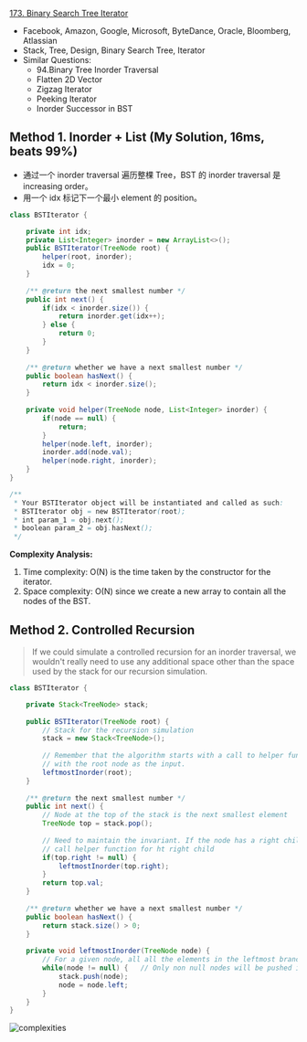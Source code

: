[173. Binary Search Tree Iterator](https://leetcode.com/problems/binary-search-tree-iterator/)

* Facebook, Amazon, Google, Microsoft, ByteDance, Oracle, Bloomberg, Atlassian
* Stack, Tree, Design, Binary Search Tree, Iterator
* Similar Questions:
    * 94.Binary Tree Inorder Traversal
    * Flatten 2D Vector
    * Zigzag Iterator
    * Peeking Iterator
    * Inorder Successor in BST


## Method 1. Inorder + List (My Solution, 16ms, beats 99%)
* 通过一个 inorder traversal 遍历整棵 Tree，BST 的 inorder traversal 是 increasing order。
* 用一个 idx 标记下一个最小 element 的 position。

```java 
class BSTIterator {

    private int idx;
    private List<Integer> inorder = new ArrayList<>();
    public BSTIterator(TreeNode root) {
        helper(root, inorder);
        idx = 0;
    }
    
    /** @return the next smallest number */
    public int next() {
        if(idx < inorder.size()) {
            return inorder.get(idx++);
        } else {
            return 0;
        }
    }
    
    /** @return whether we have a next smallest number */
    public boolean hasNext() {
        return idx < inorder.size();
    }
    
    private void helper(TreeNode node, List<Integer> inorder) {
        if(node == null) {
            return;
        }
        helper(node.left, inorder);
        inorder.add(node.val);
        helper(node.right, inorder);
    }
}

/**
 * Your BSTIterator object will be instantiated and called as such:
 * BSTIterator obj = new BSTIterator(root);
 * int param_1 = obj.next();
 * boolean param_2 = obj.hasNext();
 */
```
**Complexity Analysis:**
1. Time complexity: O(N) is the time taken by the constructor for the iterator.
2. Space complexity: O(N) since we create a new array to contain all the nodes of the BST.
    
    
## Method 2. Controlled Recursion
> If we could simulate a controlled recursion for an inorder traversal,
> we wouldn't really need to use any additional space other than the space used by the stack for our recursion simulation.
>

```java
class BSTIterator {

    private Stack<TreeNode> stack;
    
    public BSTIterator(TreeNode root) {
        // Stack for the recursion simulation
        stack = new Stack<TreeNode>();
        
        // Remember that the algorithm starts with a call to helper function
        // with the root node as the input.
        leftmostInorder(root);
    }
    
    /** @return the next smallest number */
    public int next() {
        // Node at the top of the stack is the next smallest element
        TreeNode top = stack.pop();
        
        // Need to maintain the invariant. If the node has a right child,
        // call helper function for ht right child
        if(top.right != null) {
            leftmostInorder(top.right);
        }
        return top.val;
    }
    
    /** @return whether we have a next smallest number */
    public boolean hasNext() {
        return stack.size() > 0;
    }
    
    private void leftmostInorder(TreeNode node) {
        // For a given node, all all the elements in the leftmost branch of the tree under it to the stack.
        while(node != null) {   // Only non null nodes will be pushed into the stack
            stack.push(node);
            node = node.left;
        }
    }
}
```

![complexities](images/173_complexity_of_controlled_recursion.png)